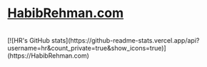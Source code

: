 <h1><a href="https://HabibRehman.com">HabibRehman.com</a></h1>
</br>
[![HR's GitHub stats](https://github-readme-stats.vercel.app/api?username=hr&count_private=true&show_icons=true)](https://HabibRehman.com)
<!--
**HR/HR** is a ✨ _special_ ✨ repository because its `README.md` (this file) appears on your GitHub profile.

Here are some ideas to get you started:

- 🔭 I’m currently working on ...
- 🌱 I’m currently learning ...
- 👯 I’m looking to collaborate on ...
- 🤔 I’m looking for help with ...
- 💬 Ask me about ...
- 📫 How to reach me: ...
- 😄 Pronouns: ...
- ⚡ Fun fact: ...
-->
